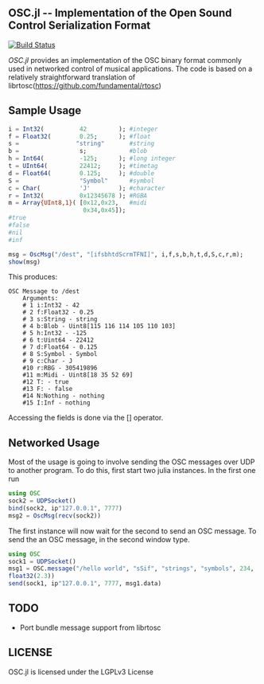 OSC.jl -- Implementation of the Open Sound Control Serialization Format
-----------------------------------------------------------------------

[![Build Status](https://travis-ci.org/fundamental/OSC.jl.png)](https://travis-ci.org/fundamental/OSC.jl)

_OSC.jl_ provides an implementation of the OSC binary format commonly
used in networked control of musical applications.
The code is based on a relatively straightforward translation of
librtosc(https://github.com/fundamental/rtosc)

## Sample Usage

```julia
i = Int32(          42         ); #integer
f = Float32(        0.25;      ); #float
s =                "string"       #string
b =                 s;            #blob
h = Int64(          -125;      ); #long integer
t = UInt64(         22412;     ); #timetag
d = Float64(        0.125;     ); #double
S =                 "Symbol"      #symbol
c = Char(           'J'        ); #character
r = Int32(          0x12345678 ); #RGBA
m = Array{UInt8,1}( [0x12,0x23,   #midi
                     0x34,0x45]);
#true
#false
#nil
#inf

msg = OscMsg("/dest", "[ifsbhtdScrmTFNI]", i,f,s,b,h,t,d,S,c,r,m);
show(msg)
```

This produces:

```
OSC Message to /dest
    Arguments:
    # 1 i:Int32 - 42
    # 2 f:Float32 - 0.25
    # 3 s:String - string
    # 4 b:Blob - Uint8[115 116 114 105 110 103]
    # 5 h:Int32 - -125
    # 6 t:Uint64 - 22412
    # 7 d:Float64 - 0.125
    # 8 S:Symbol - Symbol
    # 9 c:Char - J
    #10 r:RBG - 305419896
    #11 m:Midi - Uint8[18 35 52 69]
    #12 T: - true
    #13 F: - false
    #14 N:Nothing - nothing
    #15 I:Inf - nothing
```

Accessing the fields is done via the [] operator.


## Networked Usage

Most of the usage is going to involve sending the OSC messages over UDP to
another program.
To do this, first start two julia instances.
In the first one run

```julia
using OSC
sock2 = UDPSocket()
bind(sock2, ip"127.0.0.1", 7777)
msg2 = OscMsg(recv(sock2))
```

The first instance will now wait for the second to send an OSC message.
To send the an OSC message, in the second window type.

```julia
using OSC
sock1 = UDPSocket()
msg1 = OSC.message("/hello world", "sSif", "strings", "symbols", 234,
float32(2.3))
send(sock1, ip"127.0.0.1", 7777, msg1.data)
```


## TODO

- Port bundle message support from librtosc

## LICENSE

OSC.jl is licensed under the LGPLv3 License


